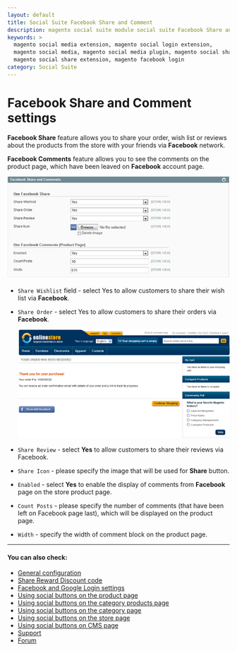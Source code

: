 ```yaml
---
layout: default
title: Social Suite Facebook Share and Comment
description: magento social suite module social suite Facebook Share and Comment settings
keywords: >
  magento social media extension, magento social login extension,
  magento social media, magento social media plugin, magento social share,
  magento social share extension, magento facebook login
category: Social Suite
---
```


# Facebook Share and Comment settings

**Facebook Share** feature allows you to share your order, wish list or reviews about the products from the store with your friends via **Facebook** network.

**Facebook Comments** feature allows you to see the comments on the product page, which have been leaved on **Facebook** account page.

![Facebook Share](/images/socialsuite/options6.png)

-   `Share Wishlist` field - select Yes to allow customers to share their wish list via **Facebook**.
-   `Share Order` - select Yes to allow customers to share their orders via **Facebook**.

    ![Facebook Comment](/images/socialsuite/options7.png)

-   `Share Review` - select **Yes** to allow customers to share their reviews
    via Facebook.
-   `Share Icon` - please specify the image that will be used for **Share** button.
-   `Enabled` - select **Yes** to enable the display of comments from **Facebook** page
    on the store product page.
-   `Count Posts` - please specify the number of comments (that have been left on
    Facebook page last), which will be displayed on the product page.
-   `Width` - specify the width of comment block on the product page.

___

#### You can also check:

*   [General configuration](../general-configuration/)
*   [Share Reward Discount code](../share-reward-discount-code/)
*   [Facebook and Google Login settings](../facebook-and-google-login/)
*   [Using social buttons on the product page](../using-social-buttons-on-the-product-page/)
*   [Using social buttons on the category products page](../using-social-buttons-on-the-category-products-page/)
*   [Using social buttons on the category page](../using-social-buttons-on-the-category-page/)
*   [Using social buttons on the store page](../using-social-buttons-on-the-store-page)
*   [Using social buttons on CMS page](../using-social-buttons-on-cms-page)
*   [Support](https://swissuplabs.com/contacts/)
*   [Forum](https://swissuplabs.com/magento-forum/)